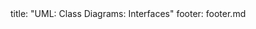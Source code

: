 <frontmatter>
title: "UML: Class Diagrams: Interfaces"
footer: footer.md
</frontmatter>

<include src="container-inPage-asFlat.md" boilerplate />